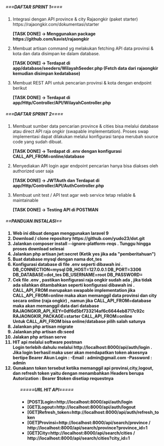 <html>
<body>

<h5>===DAFTAR SPRINT 1====</h5>
<ol>
    <li>
        Integrasi dengan API province & city Rajaongkir (paket starter) https://rajaongkir.com/dokumentasi/starter
        <p><b>[TASK DONE]  -> Menggunakan package https://github.com/kavist/rajaongkir</b></p>
    </li>
    <li>
        Membuat artisan command​ yg melakukan fetching API data provinsi & kota dan data disimpan ke dalam database.
        <p><b>[TASK DONE] -> Terdapat di app/database/seeders/WilayahSeeder.php (Fetch data dari rajaongkir kemudian disimpan kedatabase)</b></p>
    </li>
    <li>
        Membuat REST API untuk pencarian provinsi & kota dengan endpoint berikut
        <p><b>[TASK DONE] -> Terdapat di app/Http/Controller/API/WilayahController.php</b></p>
    </li>
</ol>

<h5>===DAFTAR SPRINT 2====</h5>
<ol>
    <li>
        Membuat sumber data pencarian province & cities bisa melalui database​ atau direct API​ raja ongkir (swapable implementation). Proses swap implementasi dapat dilakukan melalui konfigurasi tanpa merubah source code yang sudah dibuat.
        <p><b>[TASK DONE] -> Terdapat di .env dengan konfigurasi CALL_API_FROM=online/database</b></p>
    </li>
    <li>
        Menyediakan API login agar endpoint pencarian hanya bisa diakses oleh authorized user saja
        <p><b>[TASK DONE] -> JWTAuth dan Terdapat di app/Http/Controller/API/AuthController.php</b></p>
    </li>
    <li>
        Membuat unit test / API test agar web service tetap reliable & maintainable</b></p>
        <p><b>[TASK DONE] -> Testing API di POSTMAN
    </li>
</ol>




<h5>==PANDUAN INSTALASI==</h5>

<ol>
    <li>
        Web ini dibuat dengan menggunakan laravel 9
        <br>
    </li>
    <li>
        Download / clone repository https://github.com/yudo23/dot.git
        <br>
    </li>
    <li>
        Jalankan composer install --ignore-platform-reqs . Tunggu hingga proses download selesai
        <br>
    </li>
    <li>
        Jalankan php artisan jwt:secret (Ketik yes jika ada "pemberitahuan")
    </li>
    <li>
        Buat database mysql dengan nama dot_tes
    </li>
    <li>
        Konfigurasi database di file .env seperti dibawah ini .
        DB_CONNECTION=mysql
        DB_HOST=127.0.0.1
        DB_PORT=3306
        DB_DATABASE=dot_tes
        DB_USERNAME=root
        DB_PASSWORD=
    </li>
    <li>
        Cek file .env , pastikan konfigurasi raja ongkir sudah ada , jika tidak ada silahkan ditambahkan seperti konfigurasi dibawah ini . CALL_API_FROM merupakan swapable implementation jika CALL_API_FROM=online maka akan memanggil data provinsi dan city secara online (raja ongkir) , namun jika CALL_API_FROM=database maka akan memanggil data dari database
        <br>
            RAJAONGKIR_API_KEY=0df6d5bf733214af6c6644eb8717c92c
            RAJAONGKIR_PACKAGE=starter
            CALL_API_FROM=online
        <br>
        Untuk CALL_API_FROM bisa online/database pilih salah satunya
    </li>
    <li>
        Jalankan php artisan migrate
    </li>
    <li>
        Jalankan php artisan db:seed
    </li>
    <li>
        Jalakan php artisan serve
    </li>
    <li>
        HIT api melalui software postman
    </li>
        Login terlebih dahulu melalui http://localhost:8000/api/auth/login . Jika login berhasil maka user akan mendapatkan token aksesnya bertipe Bearer
        Akun Login : 
        -Email : admin@gmail.com
        -Password : admin
    <li>
        Gunakann token tersebut ketika memanggil api provinsi,city,logout, dan refresh token yaitu dengan menambahkan Headers berupa Autorization : Bearer $token disetiap requestnya
    </li>
<ol>

<h5>=====URL HIT API=====</h5>

<ul>
    <li>[POST]Login=http://localhost:8000/api/auth/login</li>
    <li>[GET]Logout=http://localhost:8000/api/auth/logout</li>
    <li>[GET]Refresh_token=http://localhost:8000/api/auth/refresh_token</li>
    <li>[GET]Provinsi=http://localhost:8000/api/search/province / http://localhost:8000/api/search/province?province_id=1</li>
    <li>[GET]City=http://localhost:8000/api/search/cities / http://localhost:8000/api/search/cities?city_id=1</li>
</ul>
</body>
</html>